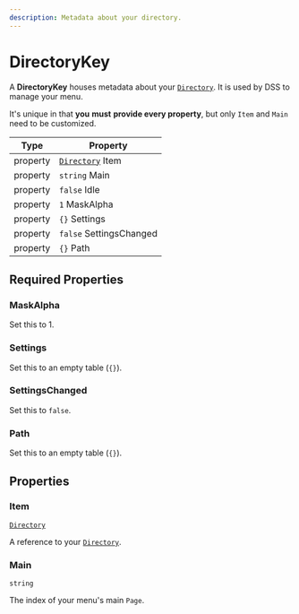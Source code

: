 ```yaml
---
description: Metadata about your directory.
---
```


# DirectoryKey

A **DirectoryKey** houses metadata about your [`Directory`](directory.md). It is used by DSS to manage your menu.

It's unique in that **you** **must** **provide every property**, but only `Item` and `Main` need to be customized.

| Type     | Property                         |
| -------- | -------------------------------- |
| property | [`Directory`](directory.md) Item |
| property | `string` Main                    |
| property | `false` Idle                     |
| property | `1` MaskAlpha                    |
| property | `{}` Settings                    |
| property | `false` SettingsChanged          |
| property | `{}` Path                        |

## Required Properties

### MaskAlpha

Set this to 1.

### Settings

Set this to an empty table (`{}`).

### SettingsChanged

Set this to `false`.

### Path

Set this to an empty table (`{}`).

## Properties

### Item

[`Directory`](directory.md)

A reference to your [`Directory`](directory.md).

### Main

`string`

The index of your menu's main `Page`.
